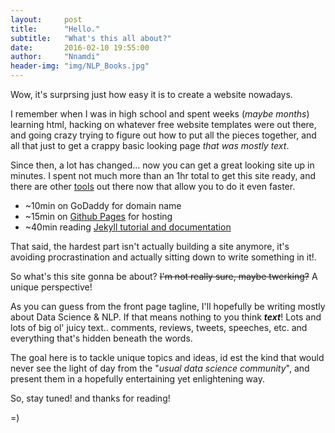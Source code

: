 ```yaml
---
layout:     post
title:      "Hello."
subtitle:   "What's this all about?"
date:       2016-02-10 19:55:00
author:     "Nnamdi"
header-img: "img/NLP_Books.jpg"
---
```


Wow, it's surprsing just how easy it is to create a website nowadays.

I remember when I was in high school and spent weeks (_maybe months_) learning html, hacking on whatever free website templates were out there, and going crazy trying to figure out how to put all the pieces together, and all that just to get a crappy basic looking page _that was mostly text_.

Since then, a lot has changed... now you can get a great looking site up in minutes. I spent not much more than an 1hr total to get this site ready, and there are other [tools](https://wix.com) out there now that allow you to do it even faster.

+ ~10min on GoDaddy for domain name
+ ~15min on [Github Pages](https://pages.github.com/) for hosting
+ ~40min reading [Jekyll tutorial and documentation](https://jekyllrb.com/docs/home/)

That said, the hardest part isn't actually building a site anymore, it's avoiding procrastination and actually sitting down to write something in it!.

So what's this site gonna be about? ~~I'm not really sure, maybe twerking?~~ A unique perspective!

As you can guess from the front page tagline, I'll hopefully be writing mostly about Data Science & NLP. If that means nothing to you think **_text_**! Lots and lots of big ol' juicy text.. comments, reviews, tweets, speeches, etc. and everything that's hidden beneath the words.

The goal here is to tackle unique topics and ideas, id est the kind that would never see the light of day from the "_usual data science community_", and present them in a hopefully entertaining yet enlightening way.

So, stay tuned! and thanks for reading!

=)
